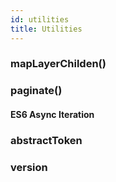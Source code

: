 ```yaml
---
id: utilities
title: Utilities
---
```


### mapLayerChilden()

### paginate()

#### ES6 Async Iteration

### abstractToken

### version
